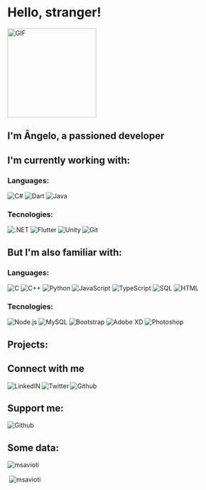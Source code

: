 # Hello, stranger!

<img alt="GIF" src="https://media.giphy.com/media/fVsVfxVwz40I24GT7X/giphy.gif" width= 200/>

## I'm Ângelo, a passioned developer

## I'm currently working with:  

### Languages:

![C#](https://img.shields.io/badge/-C%23-3d3d3d?style=plastic&logo=c-sharp)
![Dart](https://img.shields.io/badge/-Dart-3d3d3d?style=plastic&logo=dart)
![Java](https://img.shields.io/badge/-Java-3d3d3d?style=plastic&logo=java)

### Tecnologies:  

![.NET](https://img.shields.io/badge/-.NET-3d3d3d?style=plastic&logo=.net)
![Flutter](https://img.shields.io/badge/-Flutter-3d3d3d?style=plastic&logo=flutter)
![Unity](https://img.shields.io/badge/-Unity-3d3d3d?style=plastic&logo=unity)
![Git](https://img.shields.io/badge/-Git-3d3d3d?style=plastic&logo=git)

## But I'm also familiar with:  

### Languages:  

![C](https://img.shields.io/badge/-C-3d3d3d?style=plastic&logo=c)
![C++](https://img.shields.io/badge/-C++-3d3d3d?style=plastic&logo=c%2B%2B)
![Python](https://img.shields.io/badge/-Python-3d3d3d?style=plastic&logo=python)
![JavaScript](https://img.shields.io/badge/-JavaScript-3d3d3d?style=plastic&logo=javascript)
![TypeScript](https://img.shields.io/badge/-TypeScript-3d3d3d?style=plastic&logo=typescript)
![SQL](https://img.shields.io/badge/-SQL-3d3d3d?style=plastic&logo=mysql)
![HTML](https://img.shields.io/badge/-HTML-3d3d3d?style=plastic&logo=html5)

### Tecnologies: 

![Node.js](https://img.shields.io/badge/-Node.js-3d3d3d?style=plastic&logo=node.js&logoColor=339933)
![MySQL](https://img.shields.io/badge/-MySQL-3d3d3d?style=plastic&logo=mysql)
![Bootstrap](https://img.shields.io/badge/-Bootstrap-3d3d3d?style=plastic&logo=bootstrap)
![Adobe XD](https://img.shields.io/badge/-Adobe%20XD-3d3d3d?style=plastic&logo=adobe-xd)
![Photoshop](https://img.shields.io/badge/-Photoshop-3d3d3d?style=plastic&logo=adobe-photoshop)

## Projects:

## Connect with me

<a target="_blank" href="https://www.linkedin.com/in/angelo-savioti">
  <img align="left" alt="LinkedIN" src="https://img.shields.io/badge/-LinkedIn-3d3d3d?style=social&logo=linkedin" />
<a target="_blank" href="https://twitter.com/MSavioti">
  <img align="left" alt="Twitter" src="https://img.shields.io/badge/-Twitter-3d3d3d?style=social&logo=twitter" />
<a target="_blank" href="https://github.com/MSavioti">
  <img align="left" alt="Github" src="https://img.shields.io/badge/-Github-3d3d3d?style=social&logo=github" /><a/><br>

## Support me:  

<a target="_blank" href="https://www.buymeacoffee.com/msavioti">
  <img align="left" alt="Github" src="https://img.shields.io/badge/-Buy%20me%20a%20coffee-3d3d3d?style=social&logo=buy-me-a-coffee" /><a/><br>
  
## Some data:

<p><img align="center" src="https://github-readme-stats.vercel.app/api/top-langs?username=msavioti&show_icons=true&locale=en&layout=compact" alt="msavioti" /></p>

<p>&nbsp;<img align="center" src="https://github-readme-stats.vercel.app/api?username=msavioti&show_icons=true&locale=en" alt="msavioti" /></p>
